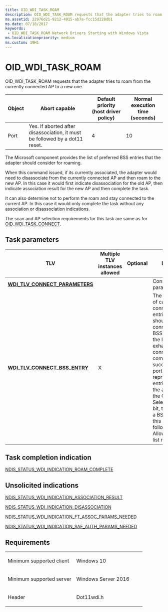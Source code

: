 ```yaml
---
title: OID_WDI_TASK_ROAM
description: OID_WDI_TASK_ROAM requests that the adapter tries to roam from the currently connected AP to a new one.
ms.assetid: 22976d21-9212-4915-ab7a-fcc15d228db1
ms.date: 07/18/2017
keywords:
 - OID_WDI_TASK_ROAM Network Drivers Starting with Windows Vista
ms.localizationpriority: medium
ms.custom: 19H1
---
```


# OID\_WDI\_TASK\_ROAM


OID\_WDI\_TASK\_ROAM requests that the adapter tries to roam from the currently connected AP to a new one.

| Object | Abort capable                                                               | Default priority (host driver policy) | Normal execution time (seconds) |
|--------|-----------------------------------------------------------------------------|---------------------------------------|---------------------------------|
| Port   | Yes. If aborted after disassociation, it must be followed by a dot11 reset. | 4                                     | 10                              |

 

The Microsoft component provides the list of preferred BSS entries that the adapter should consider for roaming.

When this command issued, if its currently associated, the adapter would need to disassociate from the currently connected AP and then roam to the new AP. In this case it would first indicate disassociation for the old AP, then indicate association result for the new AP and then complete the task.

It can also determine not to perform the roam and stay connected to the current AP. In this case it would only complete the task without any association or disassociation indications.

The scan and AP selection requirements for this task are same as for [OID\_WDI\_TASK\_CONNECT](oid-wdi-task-connect.md).

## Task parameters


| TLV  | Multiple TLV instances allowed | Optional | Description |
| --- | --- | --- | --- |
| [**WDI\_TLV\_CONNECT\_PARAMETERS**](https://docs.microsoft.com/windows-hardware/drivers/network/wdi-tlv-connect-parameters) |   |   | Connection parameters. |  
| [**WDI\_TLV\_CONNECT\_BSS\_ENTRY**](https://docs.microsoft.com/windows-hardware/drivers/network/wdi-tlv-connect-bss-entry)  | X  |   | The preferred list of candidate connect BSS entries. The port should attempt to connect to these BSS entries until the list is exhausted, or the connection completed successfully. The port can reprioritize the entries if needed. If the adapter has set the Connect BSS Selection Override bit, then it can pick a BSS that is not in this list as long as it follows the Allowed/Disallowed list requirements. | 

## Task completion indication

[NDIS\_STATUS\_WDI\_INDICATION\_ROAM\_COMPLETE](ndis-status-wdi-indication-roam-complete.md)

## Unsolicited indications

[NDIS\_STATUS\_WDI\_INDICATION\_ASSOCIATION\_RESULT](ndis-status-wdi-indication-association-result.md)

[NDIS\_STATUS\_WDI\_INDICATION\_DISASSOCIATION](ndis-status-wdi-indication-disassociation.md)

[NDIS\_STATUS\_WDI\_INDICATION\_FT\_ASSOC\_PARAMS\_NEEDED](ndis-status-wdi-indication-ft-assoc-params-needed.md)

[NDIS_STATUS_WDI_INDICATION_SAE_AUTH_PARAMS_NEEDED](ndis-status-wdi-indication-sae-auth-params-needed.md)

Requirements
------------

<table>
<colgroup>
<col width="50%" />
<col width="50%" />
</colgroup>
<tbody>
<tr class="odd">
<td><p>Minimum supported client</p></td>
<td><p>Windows 10</p></td>
</tr>
<tr class="even">
<td><p>Minimum supported server</p></td>
<td><p>Windows Server 2016</p></td>
</tr>
<tr class="odd">
<td><p>Header</p></td>
<td>Dot11wdi.h</td>
</tr>
</tbody>
</table>

 

 




